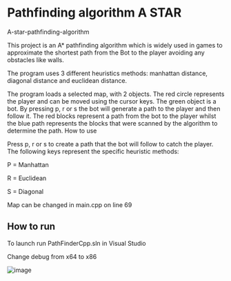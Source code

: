 # Pathfinding algorithm A STAR

A-star-pathfinding-algorithm

This project is an A* pathfinding algorithm which is widely used in games to approximate the shortest path from the Bot to the player avoiding any obstacles like walls.

The program uses 3 different heuristics methods: manhattan distance, diagonal distance and euclidean distance.

The program loads a selected map, with 2 objects. The red circle represents the player and can be moved using the cursor keys. The green object is a bot. By pressing p, r or s the bot will generate a path to the player and then follow it. The red blocks represent a path from the bot to the player whilst the blue path represents the blocks that were scanned by the algorithm to determine the path.
How to use


Press p, r or s to create a path that the bot will follow to catch the player. The following keys represent the specific heuristic methods:

P = Manhattan

R = Euclidean

S = Diagonal

Map can be changed in main.cpp on line 69

## How to run
To launch run PathFinderCpp.sln in Visual Studio

Change debug from x64 to x86

![image](https://user-images.githubusercontent.com/60928508/187550348-d74ba5d5-8bf4-4e77-9441-8efb60e41a4b.png)

